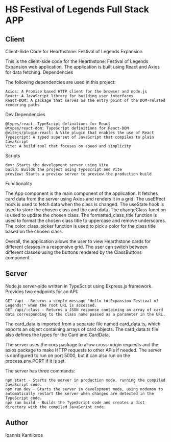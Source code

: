 # HS Festival of Legends Full Stack APP

## Client
Client-Side Code for Hearthstone: Festival of Legends Expansion

This is the client-side code for the Hearthstone: Festival of Legends Expansion web application. The application is built using React and Axios for data fetching.
Dependencies

The following dependencies are used in this project:

    Axios: A Promise based HTTP client for the browser and node.js
    React: A JavaScript library for building user interfaces
    React-DOM: A package that serves as the entry point of the DOM-related rendering paths

Dev Dependencies

    @types/react: TypeScript definitions for React
    @types/react-dom: TypeScript definitions for React-DOM
    @vitejs/plugin-react: A Vite plugin that enables the use of React
    Typescript: A typed superset of JavaScript that compiles to plain JavaScript
    Vite: A build tool that focuses on speed and simplicity

Scripts

    dev: Starts the development server using Vite
    build: Builds the project using TypeScript and Vite
    preview: Starts a preview server to preview the production build



Functionality

The App component is the main component of the application. It fetches card data from the server using Axios and renders it in a grid. The useEffect hook is used to fetch data when the class is changed. The useState hook is used to store the chosen class and the card data. The changeClass function is used to update the chosen class. The formatted_class_title function is used to format the chosen class title to uppercase and remove underscores. The color_class_picker function is used to pick a color for the class title based on the chosen class.

Overall, the application allows the user to view Hearthstone cards for different classes in a responsive grid. The user can switch between different classes using the buttons rendered by the ClassButtons component.

## Server

Node.js server-side written in TypeScript using Express.js framework. Provides two endpoints for an API:

    GET /api - Returns a simple message "Hello to Expansion Festival of Legends!" when the root URL is accessed.
    GET /api/:class - Returns a JSON response containing an array of card data corresponding to the class name passed as a parameter in the URL.

The card_data is imported from a separate file named card_data.ts, which exports an object containing arrays of card objects. The card_data.ts file also defines the types for the Card and CardData.

The server uses the cors package to allow cross-origin requests and the axios package to make HTTP requests to other APIs if needed. The server is configured to run on port 5000, but it can also run on the process.env.PORT if it is set.

The server has three commands:

    npm start - Starts the server in production mode, running the compiled JavaScript code.
    npm run dev - Starts the server in development mode, using nodemon to automatically restart the server when changes are detected in the TypeScript code.
    npm run build - Builds the TypeScript code and creates a dist directory with the compiled JavaScript code.

## Author

Ioannis Kantiloros
